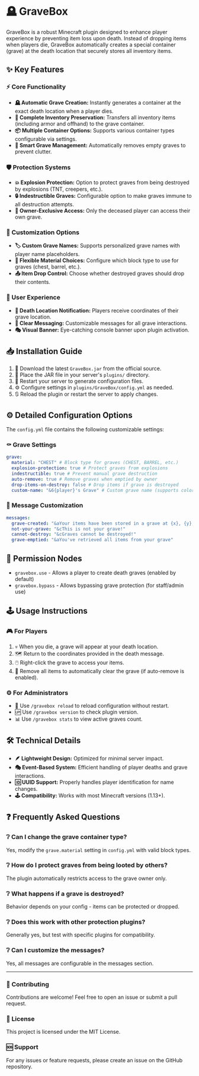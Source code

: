 # 🪦 GraveBox

GraveBox is a robust Minecraft plugin designed to enhance player experience by preventing item loss upon death. Instead of dropping items when players die, GraveBox automatically creates a special container (grave) at the death location that securely stores all inventory items.

## ✨ Key Features

### ⚡ Core Functionality
- **🪦 Automatic Grave Creation:** Instantly generates a container at the exact death location when a player dies.
- **🎒 Complete Inventory Preservation:** Transfers all inventory items (including armor and offhand) to the grave container.
- **📦 Multiple Container Options:** Supports various container types configurable via settings.
- **🧹 Smart Grave Management:** Automatically removes empty graves to prevent clutter.

### 🛡️ Protection Systems
- **💥 Explosion Protection:** Option to protect graves from being destroyed by explosions (TNT, creepers, etc.).
- **🔒 Indestructible Graves:** Configurable option to make graves immune to all destruction attempts.
- **🔑 Owner-Exclusive Access:** Only the deceased player can access their own grave.

### 🎨 Customization Options
- **🏷️ Custom Grave Names:** Supports personalized grave names with player name placeholders.
- **🔧 Flexible Material Choices:** Configure which block type to use for graves (chest, barrel, etc.).
- **📤 Item Drop Control:** Choose whether destroyed graves should drop their contents.

### 📢 User Experience
- **📍 Death Location Notification:** Players receive coordinates of their grave location.
- **💬 Clear Messaging:** Customizable messages for all grave interactions.
- **🎭 Visual Banner:** Eye-catching console banner upon plugin activation.

## 📥 Installation Guide

1. 🔽 Download the latest `GraveBox.jar` from the official source.
2. 📂 Place the JAR file in your server's `plugins/` directory.
3. 🔄 Restart your server to generate configuration files.
4. ⚙️ Configure settings in `plugins/GraveBox/config.yml` as needed.
5. 🔃 Reload the plugin or restart the server to apply changes.

## ⚙️ Detailed Configuration Options

The `config.yml` file contains the following customizable settings:

### ⚰️ Grave Settings
```yaml
grave:
  material: "CHEST" # Block type for graves (CHEST, BARREL, etc.)
  explosion-protection: true # Protect graves from explosions
  indestructible: true # Prevent manual grave destruction
  auto-remove: true # Remove graves when emptied by owner
  drop-items-on-destroy: false # Drop items if grave is destroyed
  custom-name: "&6{player}'s Grave" # Custom grave name (supports color codes)
```

### 💬 Message Customization
```yaml
messages:
  grave-created: "&aYour items have been stored in a grave at {x}, {y}, {z}"
  not-your-grave: "&cThis is not your grave!"
  cannot-destroy: "&cGraves cannot be destroyed!"
  grave-emptied: "&aYou've retrieved all items from your grave"
```

## 🔑 Permission Nodes
- `gravebox.use` - Allows a player to create death graves (enabled by default)
- `gravebox.bypass` - Allows bypassing grave protection (for staff/admin use)

## 🕹️ Usage Instructions

### 🎮 For Players
1. 💀 When you die, a grave will appear at your death location.
2. 🗺️ Return to the coordinates provided in the death message.
3. 🖱️ Right-click the grave to access your items.
4. 🧹 Remove all items to automatically clear the grave (if auto-remove is enabled).

### ⚙️ For Administrators
- 🔄 Use `/gravebox reload` to reload configuration without restart.
- 🆙 Use `/gravebox version` to check plugin version.
- 📊 Use `/gravebox stats` to view active graves count.

## 🛠️ Technical Details
- **🪶 Lightweight Design:** Optimized for minimal server impact.
- **🎭 Event-Based System:** Efficient handling of player deaths and grave interactions.
- **🆔 UUID Support:** Properly handles player identification for name changes.
- **🕹️ Compatibility:** Works with most Minecraft versions (1.13+).

## ❓ Frequently Asked Questions

### ❔ Can I change the grave container type?
Yes, modify the `grave.material` setting in `config.yml` with valid block types.

### ❔ How do I protect graves from being looted by others?
The plugin automatically restricts access to the grave owner only.

### ❔ What happens if a grave is destroyed?
Behavior depends on your config - items can be protected or dropped.

### ❔ Does this work with other protection plugins?
Generally yes, but test with specific plugins for compatibility.

### ❔ Can I customize the messages?
Yes, all messages are configurable in the messages section.

---

### 🤝 Contributing
Contributions are welcome! Feel free to open an issue or submit a pull request.

### 📜 License
This project is licensed under the MIT License.

### 🆘 Support
For any issues or feature requests, please create an issue on the GitHub repository.

